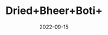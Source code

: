 ---
title: 'Dried+Bheer+Boti+'
date: '2022-09-15' 
metatag: '' 
inventory: '0' 
draft: false 
# meta description 
shortDescripton: ''
description: 'Herb'
longdescription: ''
featured: True
# product Price
price: '200.0'
# Product Short Description
shortDescription: ''
productID: 'DEFEBDCD-5B24-ED11-9968-005056B3A416'
type: 'products'
category: 'Herb' 
thumnailproduct: 'https://aminsaddiquidawakhana.eralive.net/images/products/DEFEBDCD-5B24-ED11-9968-005056B3A4161.png' 
images:
  - image: 'images/products/DEFEBDCD-5B24-ED11-9968-005056B3A4161.png'  
Variants:
---